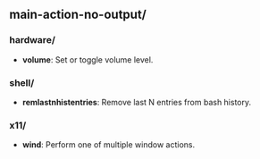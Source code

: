 
## main-action-no-output/

### hardware/

* **volume**: Set or toggle volume level.

### shell/

* **remlastnhistentries**: Remove last N entries from bash history.

### x11/

* **wind**: Perform one of multiple window actions.
